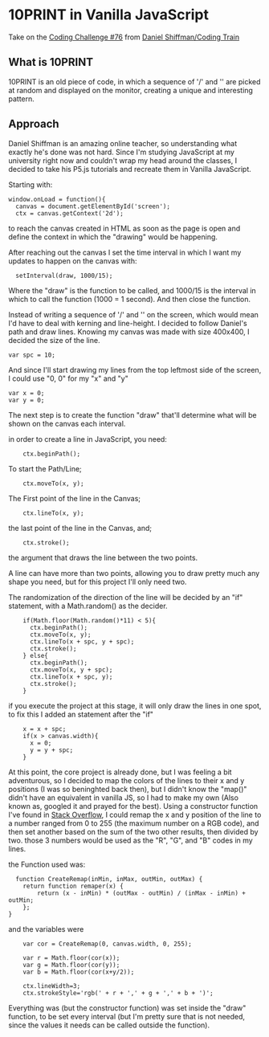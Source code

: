 # 10PRINT in Vanilla JavaScript
Take on the [Coding Challenge #76](https://www.youtube.com/watch?v=bEyTZ5ZZxZs&t=334s) from [Daniel Shiffman/Coding Train](https://www.youtube.com/channel/UCvjgXvBlbQiydffZU7m1_aw)

## What is 10PRINT
10PRINT is an old piece of code, in which a sequence of '/' and '\' are picked at random and displayed on the monitor, creating a unique and interesting pattern.

## Approach
Daniel Shiffman is an amazing online teacher, so understanding what exactly he's done was not hard.
Since I'm studying JavaScript at my university right now and couldn't wrap my head around the classes, I decided to take his P5.js tutorials and recreate them in Vanilla JavaScript.

Starting with:
```
window.onLoad = function(){
  canvas = document.getElementById('screen');
  ctx = canvas.getContext('2d');
```
to reach the canvas created in HTML as soon as the page is open and define the context in which the "drawing" would be happening.


After reaching out the canvas I set the time interval in which I want my updates to happen on the canvas with:

```
  setInterval(draw, 1000/15);
```

Where the "draw" is the function to be called, and 1000/15 is the interval in which to call the function (1000 = 1 second). And then close the function.

Instead of writing a sequence of '/' and '\' on the screen, which would mean I'd have to deal with kerning and line-height. I decided to follow Daniel's path and draw lines. Knowing my canvas was made with size 400x400, I decided the size of the line.

```
var spc = 10;
```
And since I'll start drawing my lines from the top leftmost side of the screen, I could use "0, 0" for my "x" and "y"

```
var x = 0;
var y = 0;
```

The next step is to create the function "draw" that'll determine what will be shown on the canvas each interval.

in order to create a line in JavaScript, you need:

```
    ctx.beginPath();
```
To start the Path/Line;
```
    ctx.moveTo(x, y);
```
The First point of the line in the Canvas;
```
    ctx.lineTo(x, y);
```
the last point of the line in the Canvas, and;
```
    ctx.stroke();
```
the argument that draws the line between the two points.

A line can have more than two points, allowing you to draw pretty much any shape you need, but for this project I'll only need two.

The randomization of the direction of the line will be decided by an "if" statement, with a Math.random() as the decider.

```
    if(Math.floor(Math.random()*11) < 5){
      ctx.beginPath();
      ctx.moveTo(x, y);
      ctx.lineTo(x + spc, y + spc);
      ctx.stroke();
    } else{
      ctx.beginPath();
      ctx.moveTo(x, y + spc);
      ctx.lineTo(x + spc, y);
      ctx.stroke();
    }
```

if you execute the project at this stage, it will only draw the lines in one spot, to fix this I added an statement after the "if"

```
    x = x + spc;
    if(x > canvas.width){
      x = 0;
      y = y + spc;
    }
```

At this point, the core project is already done, but I was feeling a bit adventurous, so I decided to map the colors of the lines to their x and y positions (I was so beninghted back then), but I didn't know the "map()" didn't have an equivalent in vanilla JS, so I had to make my own (Also known as, googled it and prayed for the best). Using a constructor function I've found in [Stack Overflow](https://stackoverflow.com/questions/5649803/remap-or-map-function-in-javascript), I could remap the x and y position of the line to a number ranged from 0 to 255 (the maximum number on a RGB code), and then set another based on the sum of the two other results, then divided by two.
those 3 numbers would be used as the "R", "G", and "B" codes in my lines.

the Function used was:
```
  function CreateRemap(inMin, inMax, outMin, outMax) {
    return function remaper(x) {
        return (x - inMin) * (outMax - outMin) / (inMax - inMin) + outMin;
    };
}
```

and the variables were 
```
    var cor = CreateRemap(0, canvas.width, 0, 255);

    var r = Math.floor(cor(x));
    var g = Math.floor(cor(y));
    var b = Math.floor(cor(x+y/2));
    
    ctx.lineWidth=3;
    ctx.strokeStyle='rgb(' + r + ',' + g + ',' + b + ')';
```

Everything was (but the constructor function) was set inside the "draw" function, to be set every interval (but I'm pretty sure that is not needed, since the values it needs can be called outside the function).
